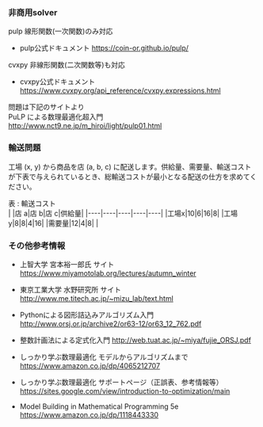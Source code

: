 ### 非商用solver

pulp 線形関数(一次関数)のみ対応  
- pulp公式ドキュメント
https://coin-or.github.io/pulp/

cvxpy 非線形関数(二次関数等)も対応  

- cvxpy公式ドキュメント
https://www.cvxpy.org/api_reference/cvxpy.expressions.html

問題は下記のサイトより  
PuLP による数理最適化超入門  
http://www.nct9.ne.jp/m_hiroi/light/pulp01.html

### 輸送問題
工場 (x, y) から商品を店 (a, b, c) に配送します。供給量、需要量、輸送コストが下表で与えられているとき、総輸送コストが最小となる配送の仕方を求めてください。  

表 : 輸送コスト  
|  |店 a|店 b|店 c|供給量|
|----|----|----|----|----|
|工場x|10|6|16|8|
|工場y|8|8|4|16|
|需要量|12|4|8|  |

### その他参考情報

- 上智大学 宮本裕一郎氏 サイト  
https://www.miyamotolab.org/lectures/autumn_winter

- 東京工業大学 水野研究所 サイト
http://www.me.titech.ac.jp/~mizu_lab/text.html

- Pythonによる図形詰込みアルゴリズム入門
http://www.orsj.or.jp/archive2/or63-12/or63_12_762.pdf

- 整数計画法による定式化入門
http://web.tuat.ac.jp/~miya/fujie_ORSJ.pdf

- しっかり学ぶ数理最適化 モデルからアルゴリズムまで
https://www.amazon.co.jp/dp/4065212707

- しっかり学ぶ数理最適化 サポートページ（正誤表、参考情報等）
https://sites.google.com/view/introduction-to-optimization/main

- Model Building in Mathematical Programming 5e
https://www.amazon.co.jp/dp/1118443330
